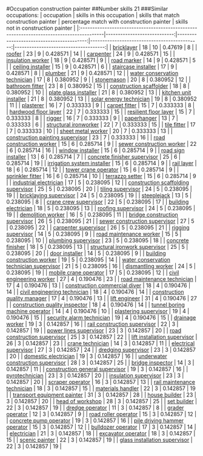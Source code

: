 #Occupation construction painter
##Number skills 21
###Similar occupations:
| occupation                                                                              |   skills in this occupation |   skills that match construction painter |   percentage match with construction painter |   skills not in construction painter |
|:----------------------------------------------------------------------------------------|----------------------------:|-----------------------------------------:|---------------------------------------------:|-------------------------------------:|
| [bricklayer](bricklayer.md)                                                             |                          18 |                                       10 |                                     0.47619  |                                    8 |
| [roofer](roofer.md)                                                                     |                          23 |                                        9 |                                     0.428571 |                                   14 |
| [carpenter](carpenter.md)                                                               |                          24 |                                        9 |                                     0.428571 |                                   15 |
| [insulation worker](insulation_worker.md)                                               |                          18 |                                        9 |                                     0.428571 |                                    9 |
| [road marker](road_marker.md)                                                           |                          14 |                                        9 |                                     0.428571 |                                    5 |
| [ceiling installer](ceiling_installer.md)                                               |                          15 |                                        9 |                                     0.428571 |                                    6 |
| [staircase installer](staircase_installer.md)                                           |                          17 |                                        9 |                                     0.428571 |                                    8 |
| [plumber](plumber.md)                                                                   |                          21 |                                        9 |                                     0.428571 |                                   12 |
| [water conservation technician](water_conservation_technician.md)                       |                          17 |                                        8 |                                     0.380952 |                                    9 |
| [stonemason](stonemason.md)                                                             |                          20 |                                        8 |                                     0.380952 |                                   12 |
| [bathroom fitter](bathroom_fitter.md)                                                   |                          23 |                                        8 |                                     0.380952 |                                   15 |
| [construction scaffolder](construction_scaffolder.md)                                   |                          18 |                                        8 |                                     0.380952 |                                   10 |
| [plate glass installer](plate_glass_installer.md)                                       |                          21 |                                        8 |                                     0.380952 |                                   13 |
| [kitchen unit installer](kitchen_unit_installer.md)                                     |                          21 |                                        8 |                                     0.380952 |                                   13 |
| [solar energy technician](solar_energy_technician.md)                                   |                          19 |                                        8 |                                     0.380952 |                                   11 |
| [plasterer](plasterer.md)                                                               |                          16 |                                        7 |                                     0.333333 |                                    9 |
| [carpet fitter](carpet_fitter.md)                                                       |                          15 |                                        7 |                                     0.333333 |                                    8 |
| [hardwood floor layer](hardwood_floor_layer.md)                                         |                          22 |                                        7 |                                     0.333333 |                                   15 |
| [resilient floor layer](resilient_floor_layer.md)                                       |                          15 |                                        7 |                                     0.333333 |                                    8 |
| [rigger](rigger.md)                                                                     |                          16 |                                        7 |                                     0.333333 |                                    9 |
| [paperhanger](paperhanger.md)                                                           |                          13 |                                        7 |                                     0.333333 |                                    6 |
| [structural ironworker](structural_ironworker.md)                                       |                          22 |                                        7 |                                     0.333333 |                                   15 |
| [tile fitter](tile_fitter.md)                                                           |                          17 |                                        7 |                                     0.333333 |                                   10 |
| [sheet metal worker](sheet_metal_worker.md)                                             |                          20 |                                        7 |                                     0.333333 |                                   13 |
| [construction painting supervisor](construction_painting_supervisor.md)                 |                          23 |                                        7 |                                     0.333333 |                                   16 |
| [road construction worker](road_construction_worker.md)                                 |                          15 |                                        6 |                                     0.285714 |                                    9 |
| [sewer construction worker](sewer_construction_worker.md)                               |                          22 |                                        6 |                                     0.285714 |                                   16 |
| [window installer](window_installer.md)                                                 |                          15 |                                        6 |                                     0.285714 |                                    9 |
| [road sign installer](road_sign_installer.md)                                           |                          13 |                                        6 |                                     0.285714 |                                    7 |
| [concrete finisher supervisor](concrete_finisher_supervisor.md)                         |                          25 |                                        6 |                                     0.285714 |                                   19 |
| [irrigation system installer](irrigation_system_installer.md)                           |                          15 |                                        6 |                                     0.285714 |                                    9 |
| [rail layer](rail_layer.md)                                                             |                          18 |                                        6 |                                     0.285714 |                                   12 |
| [tower crane operator](tower_crane_operator.md)                                         |                          15 |                                        6 |                                     0.285714 |                                    9 |
| [sprinkler fitter](sprinkler_fitter.md)                                                 |                          16 |                                        6 |                                     0.285714 |                                   10 |
| [terrazzo setter](terrazzo_setter.md)                                                   |                          15 |                                        6 |                                     0.285714 |                                    9 |
| [industrial electrician](industrial_electrician.md)                                     |                          17 |                                        5 |                                     0.238095 |                                   12 |
| [construction scaffolding supervisor](construction_scaffolding_supervisor.md)           |                          25 |                                        5 |                                     0.238095 |                                   20 |
| [tiling supervisor](tiling_supervisor.md)                                               |                          24 |                                        5 |                                     0.238095 |                                   19 |
| [bricklaying supervisor](bricklaying_supervisor.md)                                     |                          24 |                                        5 |                                     0.238095 |                                   19 |
| [steeplejack](steeplejack.md)                                                           |                          13 |                                        5 |                                     0.238095 |                                    8 |
| [crane crew supervisor](crane_crew_supervisor.md)                                       |                          22 |                                        5 |                                     0.238095 |                                   17 |
| [building electrician](building_electrician.md)                                         |                          18 |                                        5 |                                     0.238095 |                                   13 |
| [roofing supervisor](roofing_supervisor.md)                                             |                          24 |                                        5 |                                     0.238095 |                                   19 |
| [demolition worker](demolition_worker.md)                                               |                          16 |                                        5 |                                     0.238095 |                                   11 |
| [bridge construction supervisor](bridge_construction_supervisor.md)                     |                          26 |                                        5 |                                     0.238095 |                                   21 |
| [sewer construction supervisor](sewer_construction_supervisor.md)                       |                          27 |                                        5 |                                     0.238095 |                                   22 |
| [carpenter supervisor](carpenter_supervisor.md)                                         |                          26 |                                        5 |                                     0.238095 |                                   21 |
| [rigging supervisor](rigging_supervisor.md)                                             |                          14 |                                        5 |                                     0.238095 |                                    9 |
| [road maintenance worker](road_maintenance_worker.md)                                   |                          15 |                                        5 |                                     0.238095 |                                   10 |
| [plumbing supervisor](plumbing_supervisor.md)                                           |                          23 |                                        5 |                                     0.238095 |                                   18 |
| [concrete finisher](concrete_finisher.md)                                               |                          18 |                                        5 |                                     0.238095 |                                   13 |
| [structural ironwork supervisor](structural_ironwork_supervisor.md)                     |                          25 |                                        5 |                                     0.238095 |                                   20 |
| [door installer](door_installer.md)                                                     |                          14 |                                        5 |                                     0.238095 |                                    9 |
| [building construction worker](building_construction_worker.md)                         |                          19 |                                        5 |                                     0.238095 |                                   14 |
| [water conservation technician supervisor](water_conservation_technician_supervisor.md) |                          21 |                                        5 |                                     0.238095 |                                   16 |
| [dismantling worker](dismantling_worker.md)                                             |                          24 |                                        5 |                                     0.238095 |                                   19 |
| [mobile crane operator](mobile_crane_operator.md)                                       |                          17 |                                        5 |                                     0.238095 |                                   12 |
| [civil engineering worker](civil_engineering_worker.md)                                 |                          27 |                                        4 |                                     0.190476 |                                   23 |
| [road maintenance technician](road_maintenance_technician.md)                           |                          17 |                                        4 |                                     0.190476 |                                   13 |
| [construction commercial diver](construction_commercial_diver.md)                       |                          18 |                                        4 |                                     0.190476 |                                   14 |
| [civil engineering technician](civil_engineering_technician.md)                         |                          18 |                                        4 |                                     0.190476 |                                   14 |
| [construction quality manager](construction_quality_manager.md)                         |                          17 |                                        4 |                                     0.190476 |                                   13 |
| [lift engineer](lift_engineer.md)                                                       |                          31 |                                        4 |                                     0.190476 |                                   27 |
| [construction quality inspector](construction_quality_inspector.md)                     |                          18 |                                        4 |                                     0.190476 |                                   14 |
| [tunnel boring machine operator](tunnel_boring_machine_operator.md)                     |                          14 |                                        4 |                                     0.190476 |                                   10 |
| [plastering supervisor](plastering_supervisor.md)                                       |                          19 |                                        4 |                                     0.190476 |                                   15 |
| [security alarm technician](security_alarm_technician.md)                               |                          19 |                                        4 |                                     0.190476 |                                   15 |
| [drainage worker](drainage_worker.md)                                                   |                          19 |                                        3 |                                     0.142857 |                                   16 |
| [rail construction supervisor](rail_construction_supervisor.md)                         |                          22 |                                        3 |                                     0.142857 |                                   19 |
| [power lines supervisor](power_lines_supervisor.md)                                     |                          23 |                                        3 |                                     0.142857 |                                   20 |
| [road construction supervisor](road_construction_supervisor.md)                         |                          25 |                                        3 |                                     0.142857 |                                   22 |
| [lift installation supervisor](lift_installation_supervisor.md)                         |                          26 |                                        3 |                                     0.142857 |                                   23 |
| [crane technician](crane_technician.md)                                                 |                          14 |                                        3 |                                     0.142857 |                                   11 |
| [electrical supervisor](electrical_supervisor.md)                                       |                          27 |                                        3 |                                     0.142857 |                                   24 |
| [dredging supervisor](dredging_supervisor.md)                                           |                          23 |                                        3 |                                     0.142857 |                                   20 |
| [domestic electrician](domestic_electrician.md)                                         |                          19 |                                        3 |                                     0.142857 |                                   16 |
| [underwater construction supervisor](underwater_construction_supervisor.md)             |                          28 |                                        3 |                                     0.142857 |                                   25 |
| [bridge inspector](bridge_inspector.md)                                                 |                          14 |                                        3 |                                     0.142857 |                                   11 |
| [construction general supervisor](construction_general_supervisor.md)                   |                          19 |                                        3 |                                     0.142857 |                                   16 |
| [pyrotechnician](pyrotechnician.md)                                                     |                          23 |                                        3 |                                     0.142857 |                                   20 |
| [insulation supervisor](insulation_supervisor.md)                                       |                          23 |                                        3 |                                     0.142857 |                                   20 |
| [scraper operator](scraper_operator.md)                                                 |                          16 |                                        3 |                                     0.142857 |                                   13 |
| [rail maintenance technician](rail_maintenance_technician.md)                           |                          18 |                                        3 |                                     0.142857 |                                   15 |
| [materials handler](materials_handler.md)                                               |                          22 |                                        3 |                                     0.142857 |                                   19 |
| [transport equipment painter](transport_equipment_painter.md)                           |                          31 |                                        3 |                                     0.142857 |                                   28 |
| [house builder](house_builder.md)                                                       |                          23 |                                        3 |                                     0.142857 |                                   20 |
| [head of workshop](head_of_workshop.md)                                                 |                          28 |                                        3 |                                     0.142857 |                                   25 |
| [set builder](set_builder.md)                                                           |                          22 |                                        3 |                                     0.142857 |                                   19 |
| [dredge operator](dredge_operator.md)                                                   |                          11 |                                        3 |                                     0.142857 |                                    8 |
| [grader operator](grader_operator.md)                                                   |                          12 |                                        3 |                                     0.142857 |                                    9 |
| [road roller operator](road_roller_operator.md)                                         |                          15 |                                        3 |                                     0.142857 |                                   12 |
| [concrete pump operator](concrete_pump_operator.md)                                     |                          19 |                                        3 |                                     0.142857 |                                   16 |
| [pile driving hammer operator](pile_driving_hammer_operator.md)                         |                          15 |                                        3 |                                     0.142857 |                                   12 |
| [bulldozer operator](bulldozer_operator.md)                                             |                          17 |                                        3 |                                     0.142857 |                                   14 |
| [electrician](electrician.md)                                                           |                          21 |                                        3 |                                     0.142857 |                                   18 |
| [excavator operator](excavator_operator.md)                                             |                          18 |                                        3 |                                     0.142857 |                                   15 |
| [scenic painter](scenic_painter.md)                                                     |                          22 |                                        3 |                                     0.142857 |                                   19 |
| [glass installation supervisor](glass_installation_supervisor.md)                       |                          22 |                                        3 |                                     0.142857 |                                   19 |
